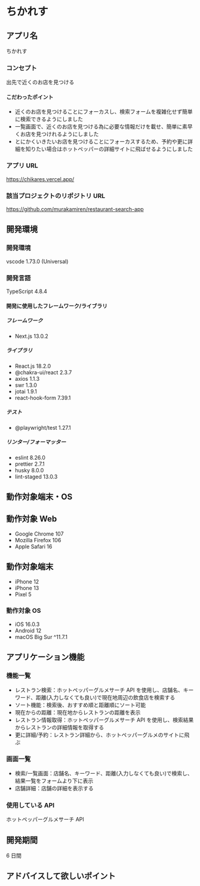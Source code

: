 # ちかれす

## アプリ名

ちかれす

### コンセプト

出先で近くのお店を見つける

#### こだわったポイント

- 近くのお店を見つけることにフォーカスし、検索フォームを複雑化せず簡単に検索できるようにしました
- 一覧画面で、近くのお店を見つける為に必要な情報だけを載せ、簡単に素早くお店を見つけれるようにしました
- とにかくいきたいお店を見つけることにフォーカスするため、予約や更に詳細を知りたい場合はホットペッパーの詳細サイトに飛ばせるようにしました

### アプリ URL

https://chikares.vercel.app/

### 該当プロジェクトのリポジトリ URL

https://github.com/murakamiren/restaurant-search-app

## 開発環境

### 開発環境

vscode 1.73.0 (Universal)

### 開発言語

TypeScript 4.8.4

#### 開発に使用したフレームワーク/ライブラリ

##### フレームワーク

- Next.js 13.0.2

##### ライブラリ

- React.js 18.2.0
- @chakra-ui/react 2.3.7
- axios 1.1.3
- swr 1.3.0
- jotai 1.9.1
- react-hook-form 7.39.1

##### テスト

- @playwright/test 1.27.1

##### リンター/フォーマッター

- eslint 8.26.0
- prettier 2.7.1
- husky 8.0.0
- lint-staged 13.0.3

## 動作対象端末・OS

## 動作対象 Web

- Google Chrome 107
- Mozilla Firefox 106
- Apple Safari 16

## 動作対象端末

- iPhone 12
- iPhone 13
- Pixel 5

### 動作対象 OS

- iOS 16.0.3
- Android 12
- macOS Big Sur ^11.7.1

## アプリケーション機能

### 機能一覧

- レストラン検索：ホットペッパーグルメサーチ API を使用し、店舗名、キーワード、距離(入力しなくても良い)で現在地周辺の飲食店を検索する
- ソート機能：検索後、おすすめ順と距離順にソート可能
- 現在からの距離：現在地からレストランの距離を表示
- レストラン情報取得：ホットペッパーグルメサーチ API を使用し、検索結果からレストランの詳細情報を取得する
- 更に詳細/予約：レストラン詳細から、ホットペッパーグルメのサイトに飛ぶ

### 画面一覧

- 検索/一覧画面：店舗名、キーワード、距離(入力しなくても良い)で検索し、結果一覧をフォームより下に表示
- 店舗詳細：店舗の詳細を表示する

### 使用している API

ホットペッパーグルメサーチ API

## 開発期間

6 日間

## アドバイスして欲しいポイント
